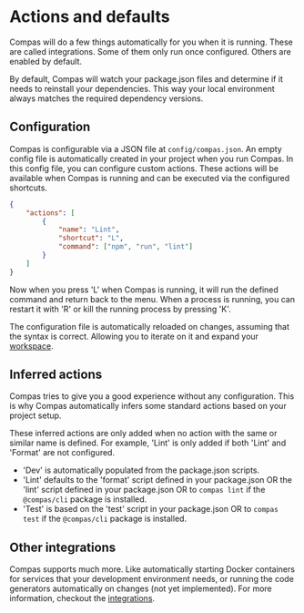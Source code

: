 # Actions and defaults

Compas will do a few things automatically for you when it is running. These are called
integrations. Some of them only run once configured. Others are enabled by default.

By default, Compas will watch your package.json files and determine if it needs to
reinstall your dependencies. This way your local environment always matches the required
dependency versions.

## Configuration

Compas is configurable via a JSON file at `config/compas.json`. An empty config file is
automatically created in your project when you run Compas. In this config file, you can
configure custom actions. These actions will be available when Compas is running and can
be executed via the configured shortcuts.

```json
{
	"actions": [
		{
			"name": "Lint",
			"shortcut": "L",
			"command": ["npm", "run", "lint"]
		}
	]
}
```

Now when you press 'L' when Compas is running, it will run the defined command and return
back to the menu. When a process is running, you can restart it with 'R' or kill the
running process by pressing 'K'.

The configuration file is automatically reloaded on changes, assuming that the syntax is
correct. Allowing you to iterate on it and expand your [workspace](/docs/workspaces.html).

## Inferred actions

Compas tries to give you a good experience without any configuration. This is why Compas
automatically infers some standard actions based on your project setup.

These inferred actions are only added when no action with the same or similar name is
defined. For example, 'Lint' is only added if both 'Lint' and 'Format' are not configured.

- 'Dev' is automatically populated from the package.json scripts.
- 'Lint' defaults to the 'format' script defined in your package.json OR the 'lint' script
  defined in your package.json OR to `compas lint` if the `@compas/cli` package is
  installed.
- 'Test' is based on the 'test' script in your package.json OR to `compas test` if the
  `@compas/cli` package is installed.

## Other integrations

Compas supports much more. Like automatically starting Docker containers for services that
your development environment needs, or running the code generators automatically on
changes (not yet implemented). For more information, checkout the
[integrations](/docs/integrations/docker.md).
